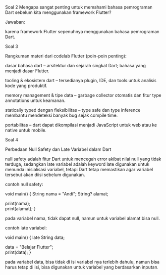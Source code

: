 Soal 2
Mengapa sangat penting untuk memahami bahasa pemrograman Dart sebelum kita menggunakan framework Flutter?

Jawaban:

karena framework Flutter sepenuhnya menggunakan bahasa pemrograman Dart.

Soal 3

Rangkuman materi dari codelab Flutter (poin-poin penting):

dasar bahasa dart
– arsitektur dan sejarah singkat Dart; bahasa yang menjadi dasar Flutter.

tooling & ekosistem dart
– tersedianya plugin, IDE, dan tools untuk analisis kode yang produktif.

memory management & tipe data
– garbage collector otomatis dan fitur type annotations untuk keamanan.

statically typed dengan fleksibilitas
– type safe dan type inference membantu mendeteksi banyak bug sejak compile time.

portabilitas
– dart dapat dikompilasi menjadi JavaScript untuk web atau ke native untuk mobile.

Soal 4

Perbedaan Null Safety dan Late Variabel dalam Dart

null safety adalah fitur Dart untuk mencegah error akibat nilai null yang tidak terduga, sedangkan late variabel adalah keyword late digunakan untuk menunda inisialisasi variabel, tetapi Dart tetap memastikan agar variabel tersebut akan diisi sebelum digunakan.

contoh null safety: 

void main() {
  String nama = "Andi"; 
  String? alamat;      

  print(nama);  
  print(alamat); 
}

pada variabel nama, tidak dapat null, namun untuk variabel alamat bisa null.


contoh late variabel: 

void main() {
  late String data;

  data = "Belajar Flutter";  
  print(data);
}

pada variabel data, bisa tidak di isi variabel nya terlebih dahulu, namun bisa harus tetap di isi, bisa digunakan untuk variabel yang berdasarkan inputan.



